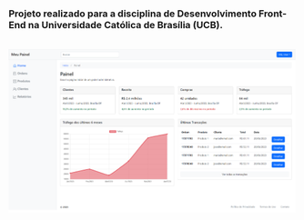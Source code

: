 <h3>Projeto realizado para a disciplina de Desenvolvimento Front-End na Universidade Católica de Brasília (UCB).</h3>
<br>
<img src="preview.png">
